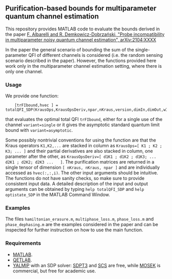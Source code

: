 ## Purification-based bounds for multiparameter quantum channel estimation

This repository provides MATLAB code to evaluate the bounds derived in the paper [F. Albarelli and R. Demkowicz-Dobrzański, "Probe incompatibility in multiparameter noisy quantum channel estimation", arXiv:2104:XXXX](https://arxiv.org/)

In the paper the general scenario of bounding the sum of the single-parameter QFI of different channels is considered (i.e. the random sensing scenario described in the paper).
However, the functions provided here work only in the multiparameter channel estimation setting, where there is only one channel.

### Usage

We provide one function:
```
	[trFIbound,hvec ] = totalQFI_SDP(KrausOps,KrausOpsDeriv,npar,nKraus,version,dimIn,dimOut,wInv)
```
that evaluates the optimal total QFI `trFIbound`, either for a single use of the channel `variant=single` or it gives the asymptotic standard quantum limit bound with `variant=asymptotic`.
<!-- 
```
	[] = optistate_SDP()
```
gives an optimal state attaining the optimal total QFI and the corresponding QFI matrix.
 -->
Some possibly nontrivial conventions for using the function are that the Kraus operators `K1,K2,...` are stacked in column as `KrausOps=[ K1 ; K2 ; K3; ... ]` and their partial derivatives are also stacked in column, one parameter after the other, as `KrausOpsDeriv=[ d1K1 ; d1K2 ; d1K3; ... d2K1 ; d2K2; d2K3 ...   ]`.
The purification matrices are returned in a single tensor of dimension `[ nKraus, nKraus, npar ]` and are individually accessed as `hvec(:,:,i)`. 
The other input arguments should be intuitive.
The functions do not have sanity checks, so make sure to provide consistent input data.
A detailed description of the input and output arguments can be obtained by typing `help totalQFI_SDP` and `help optistate_SDP` in the MATLAB Command Window.

### Examples

The files `hamiltonian_erasure.m`, `multiphase_loss.m`, `phase_loss.m` and `phase_dephasing.m` are the examples considered in the paper and can be inspected for further instruction on how to use the main function.

### Requirements

* [MATLAB](https://www.mathworks.com/products/matlab.html). 
* [QETLAB](https://github.com/nathanieljohnston/QETLAB).
* [YALMIP](https://yalmip.github.io/) with an SDP solver: [SDPT3](https://github.com/SQLP/SDPT3) and [SCS](https://github.com/cvxgrp/scs) are free, while [MOSEK](http://cvxr.com/cvx/doc/mosek.html) is commercial, but free for academic use.
